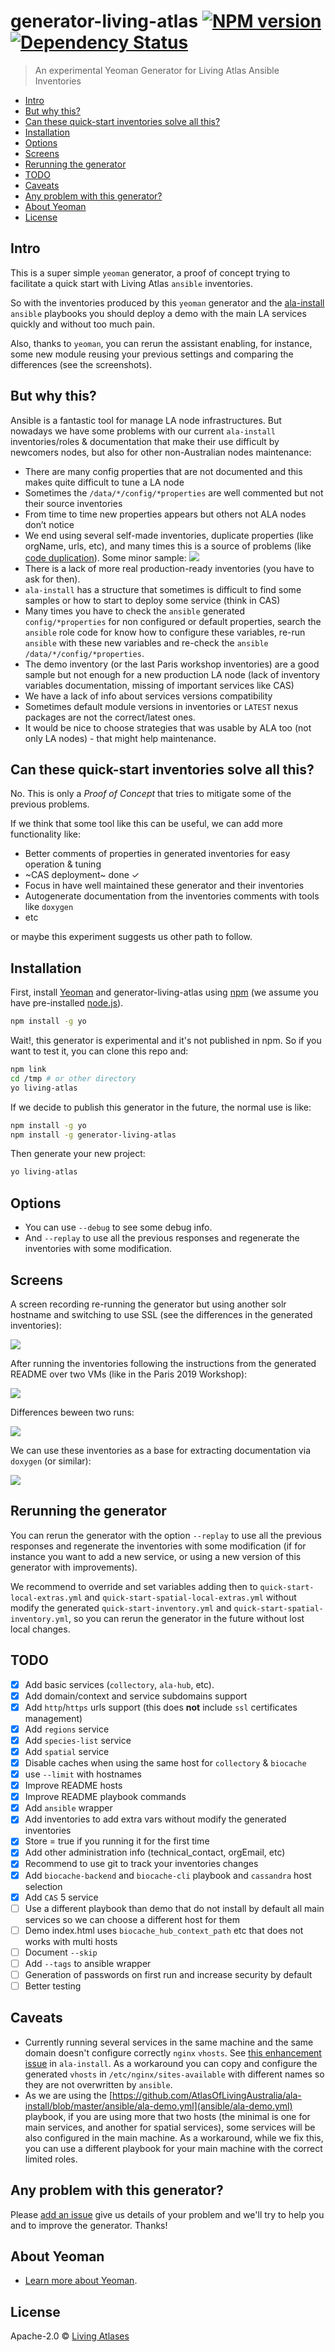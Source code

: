 # generator-living-atlas [![NPM version][npm-image]][npm-url] [![Dependency Status][daviddm-image]][daviddm-url]

> An experimental Yeoman Generator for Living Atlas Ansible Inventories


* [Intro](#intro)
* [But why this?](#but-why-this)
* [Can these quick-start inventories solve all this?](#can-these-quick-start-inventories-solve-all-this)
* [Installation](#installation)
* [Options](#options)
* [Screens](#screens)
* [Rerunning the generator](#rerunning-the-generator)
* [TODO](#todo)
* [Caveats](#caveats)
* [Any problem with this generator?](#any-problem-with-this-generator)
* [About Yeoman](#about-yeoman)
* [License](#license)

## Intro

This is a super simple `yeoman` generator, a proof of concept trying to facilitate a quick start with Living Atlas `ansible` inventories.

So with the inventories produced by this `yeoman` generator and the [ala-install](https://github.com/AtlasOfLivingAustralia/ala-install/) `ansible` playbooks you should deploy a demo with the main LA services quickly and without too much pain.

Also, thanks to `yeoman`, you can rerun the assistant enabling, for instance, some new module reusing your previous settings and comparing the differences (see the screenshots).

## But why this?

Ansible is a fantastic tool for manage LA node infrastructures. But nowadays we have some problems with our current `ala-install` inventories/roles & documentation that make their use difficult by newcomers nodes, but also for other non-Australian nodes maintenance:
- There are many config properties that are not documented and this makes quite difficult to tune a LA node
- Sometimes the `/data/*/config/*properties` are well commented but not their source inventories
- From time to time new properties appears but others not ALA nodes don’t notice
- We end using several self-made inventories, duplicate properties (like orgName, urls, etc), and many times this is a source of problems (like [code duplication](https://en.wikipedia.org/wiki/Duplicate_code)). Some minor sample:
![](dups.png)
- There is a lack of more real production-ready inventories (you have to ask for then).
- `ala-install` has a structure that sometimes is difficult to find some samples or how to start to deploy some service (think in CAS)
- Many times you have to check the `ansible` generated `config/*properties` for non configured or default properties, search the `ansible` role code for know how to configure these variables, re-run `ansible` with these new variables and re-check the `ansible` `/data/*/config/*properties`.
- The demo inventory (or the last Paris workshop inventories) are a good sample but not enough for a new production LA node (lack of inventory variables documentation, missing of important services like CAS)
- We have a lack of info about services versions compatibility
- Sometimes default module versions in inventories or `LATEST` nexus packages are not the correct/latest ones.
- It would be nice to choose strategies that was usable by ALA too (not only LA nodes) - that might help maintenance.

## Can these quick-start inventories solve all this?

No. This is only a *Proof of Concept* that tries to mitigate some of the previous problems.

If we think that some tool like this can be useful, we can add more functionality like:

- Better comments of properties in generated inventories for easy operation & tuning
- ~CAS deployment~ done ✓
- Focus in have well maintained these generator and their inventories
- Autogenerate documentation from the inventories comments with tools like `doxygen`
- etc

or maybe this experiment suggests us other path to follow.

## Installation

First, install [Yeoman](http://yeoman.io) and generator-living-atlas using [npm](https://www.npmjs.com/) (we assume you have pre-installed [node.js](https://nodejs.org/)).

```bash
npm install -g yo
```

Wait!, this generator is experimental and it's not published in npm. So if you want to test it, you can clone this repo and:

```bash
npm link
cd /tmp # or other directory
yo living-atlas
```

If we decide to publish this generator in the future, the normal use is like:

```bash
npm install -g yo
npm install -g generator-living-atlas
```

Then generate your new project:

```bash
yo living-atlas
```

## Options

- You can use `--debug` to see some debug info.
- And `--replay` to use all the previous responses and regenerate the inventories with some modification.

## Screens

A screen recording re-running the generator but using another solr hostname and switching to use SSL (see the differences in the generated inventories):

![](yo-living-atlas.gif)

After running the inventories following the instructions from the generated README over two VMs (like in the Paris 2019 Workshop):

![](after-running-inventories.png)

Differences beween two runs:

![](re-running-diff.png)

We can use these inventories as a base for extracting documentation via `doxygen` (or similar):

![](doxygen-ansible-reference.png)


## Rerunning the generator

You can rerun the generator with the option `--replay` to use all the previous responses and regenerate the inventories with some modification (if for instance you want to add a new service, or using a new version of this generator with improvements).

We recommend to override and set variables adding then to `quick-start-local-extras.yml` and `quick-start-spatial-local-extras.yml` without modify the generated `quick-start-inventory.yml` and `quick-start-spatial-inventory.yml`, so you can rerun the generator in the future without lost local changes.

## TODO

- [x] Add basic services (`collectory`, `ala-hub`, etc).
- [x] Add domain/context and service subdomains support
- [x] Add `http`/`https` urls support (this does **not** include `ssl` certificates management)
- [x] Add `regions` service
- [x] Add `species-list` service
- [x] Add `spatial` service
- [x] Disable caches when using the same host for `collectory` & `biocache`
- [x] use `--limit` with hostnames
- [x] Improve README hosts
- [x] Improve README playbook commands
- [x] Add `ansible` wrapper
- [x] Add inventories to add extra vars without modify the generated inventories
- [x] Store = true if you running it for the first time
- [x] Add other administration info (technical_contact, orgEmail, etc)
- [x] Recommend to use git to track your inventories changes
- [x] Add `biocache-backend` and `biocache-cli` playbook and `cassandra` host selection
- [x] Add `CAS` 5 service
- [ ] Use a different playbook than demo that do not install by default all main services so we can choose a different host for them
- [ ] Demo index.html uses `biocache_hub_context_path` etc that does not works with multi hosts
- [ ] Document `--skip`
- [ ] Add `--tags` to ansible wrapper
- [ ] Generation of passwords on first run and increase security by default
- [ ] Better testing

## Caveats

- Currently running several services in the same machine and the same domain doesn't configure correctly `nginx` `vhosts`. See [this enhancement issue](https://github.com/AtlasOfLivingAustralia/ala-install/issues/256) in `ala-install`. As a workaround you can copy and configure the generated `vhosts` in `/etc/nginx/sites-available` with different names so they are not overwritten by `ansible`.
- As we are using the [https://github.com/AtlasOfLivingAustralia/ala-install/blob/master/ansible/ala-demo.yml](ansible/ala-demo.yml) playbook, if you are using more that two hosts (the minimal is one for main services, and another for spatial services), some services will be also configured in the main machine. As a workaround, while we fix this, you can use a different playbook for your main machine with the correct limited roles.

## Any problem with this generator?

Please [add an issue](https://github.com/vjrj/generator-living-atlas/issues/new) give us details of your problem and we'll try to help you and to improve the generator. Thanks!

## About Yeoman

 * [Learn more about Yeoman](http://yeoman.io/).

## License

Apache-2.0 © [Living Atlases](https://living-atlases.gbif.org)

[npm-image]: https://badge.fury.io/js/generator-living-atlas.svg
[npm-url]: https://npmjs.org/package/generator-living-atlas
[travis-image]: https://travis-ci.org/vjrj/generator-living-atlas.svg?branch=master
[travis-url]: https://travis-ci.org/vjrj/generator-living-atlas
[daviddm-image]: https://david-dm.org/vjrj/generator-living-atlas.svg?theme=shields.io
[daviddm-url]: https://david-dm.org/vjrj/generator-living-atlas
